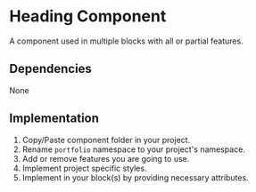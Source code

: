 # Heading Component

A component used in multiple blocks with all or partial features.

## Dependencies

None

## Implementation

1. Copy/Paste component folder in your project.
2. Rename `portfolio` namespace to your project's namespace.
3. Add or remove features you are going to use.
4. Implement project specific styles.
5. Implement in your block(s) by providing necessary attributes.
